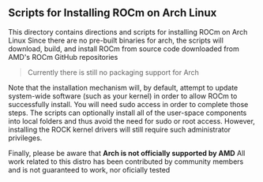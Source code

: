## Scripts for Installing ROCm on Arch Linux

This directory contains directions and scripts for installing ROCm on Arch Linux
Since there are no pre-built binaries for arch, the scripts will download, build, and install ROCm from source code downloaded from AMD's ROCm GitHub repositories

 > Currently there is still no packaging support for Arch

Note that the installation mechanism will, by default, attempt to update system-wide software (such as your kernel) in order to allow ROCm to successfully install.
You will need sudo access in order to complete those steps.
The scripts can optionally install all of the user-space components into local folders and thus avoid the need for sudo or root access.
However, installing the ROCK kernel drivers will still require such administrator privileges.

Finally, please be aware that **Arch is not officially supported by AMD**
All work related to this distro has been contributed by community members and is not guaranteed to work,
nor oficially tested
